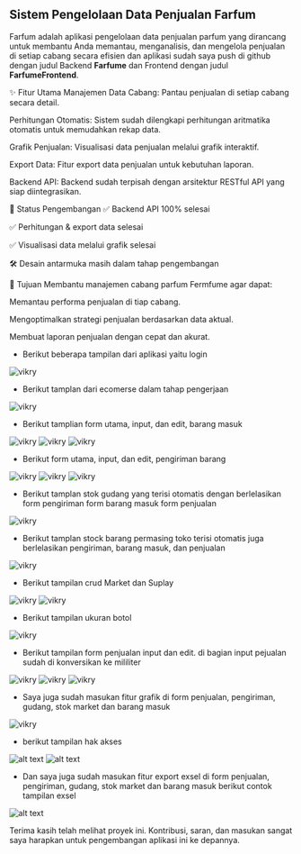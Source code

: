 ## Sistem Pengelolaan Data Penjualan Farfum

Farfum adalah aplikasi pengelolaan data penjualan parfum yang dirancang untuk membantu Anda memantau, menganalisis, dan mengelola penjualan di setiap cabang secara efisien dan aplikasi sudah saya push di github dengan judul Backend **Farfume** dan Frontend dengan judul  **FarfumeFrontend**.

✨ Fitur Utama
Manajemen Data Cabang: Pantau penjualan di setiap cabang secara detail.

Perhitungan Otomatis: Sistem sudah dilengkapi perhitungan aritmatika otomatis untuk memudahkan rekap data.

Grafik Penjualan: Visualisasi data penjualan melalui grafik interaktif.

Export Data: Fitur export data penjualan untuk kebutuhan laporan.

Backend API: Backend sudah terpisah dengan arsitektur RESTful API yang siap diintegrasikan.

🚧 Status Pengembangan
✅ Backend API 100% selesai

✅ Perhitungan & export data selesai

✅ Visualisasi data melalui grafik selesai

🛠️ Desain antarmuka masih dalam tahap pengembangan

🎯 Tujuan
Membantu manajemen cabang parfum Fermfume agar dapat:

Memantau performa penjualan di tiap cabang.

Mengoptimalkan strategi penjualan berdasarkan data aktual.

Membuat laporan penjualan dengan cepat dan akurat.

* Berikut beberapa tampilan dari aplikasi yaitu login

![vikry](img/loginfarfum.PNG)

* Berikut tamplan dari ecomerse dalam tahap pengerjaan

![vikry](img/ecomerse.PNG)

* Berikut tamplian form utama, input, dan edit, barang masuk

![vikry](img/barangmasuk.PNG) ![vikry](img/inputmasuk.PNG) ![vikry](img/editmasuk.PNG)

* Berikut form utama, input, dan edit, pengiriman barang

![vikry](img/pengiriman.PNG) ![vikry](img/inputpengiriman.PNG) ![vikry](img/editpengiriman.PNG)

* Berikut tamplan stok gudang yang terisi otomatis dengan berlelasikan form pengiriman form barang masuk form penjualan

![vikry](img/gudang.png)

* Berikut tamplan stock barang permasing toko terisi otomatis juga berlelasikan pengiriman, barang masuk, dan penjualan

![vikry](img/stock.png)

* Berikut tampilan crud Market dan Suplay

![vikry](img/market.png) ![vikry](img/supplies.png)

* Berikut tampilan ukuran botol

![vikry](img/ukuran.png)

* Berikut tampilan form penjualan input dan edit. di bagian input pejualan sudah di konversikan ke mililiter

![vikry](img/jual.png) ![vikry](img/inputpenjualan.png) ![vikry](img/editjual.png)

* Saya juga sudah masukan fitur grafik di form penjualan, pengiriman, gudang, stok market dan barang masuk

![vikry](img/grafik.png)

* berikut tampilan hak akses 

![alt text](img/rolerolerole.png) ![alt text](img/roleinput.png)

* Dan saya juga sudah masukan fitur export exsel di form penjualan, pengiriman, gudang, stok market dan barang masuk berikut contok tampilan exsel

![alt text](img/exsel.png)

Terima kasih telah melihat proyek ini. Kontribusi, saran, dan masukan sangat saya harapkan untuk pengembangan aplikasi ini ke depannya.
